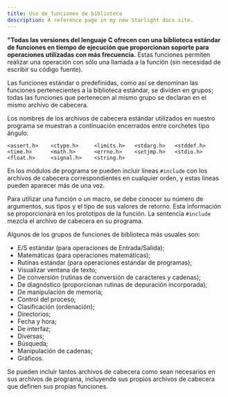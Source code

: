 ```yaml
---
title: Uso de funciones de biblioteca
description: A reference page in my new Starlight docs site.
---
```


**"Todas las versiones del lenguaje C ofrecen con una biblioteca estándar de funciones en tiempo de ejecución que proporcionan soporte para operaciones utilizadas con más frecuencia.** Estas funciones permiten realizar una operación con sólo una llamada a la función (sin necesidad de escribir su código fuente).

Las funciones estándar o predefinidas, como así se denominan las funciones pertenecientes a la biblioteca estándar, se dividen en grupos; todas las funciones que pertenecen al mismo grupo se declaran en el mismo archivo de cabecera.

Los nombres de los archivos de cabecera estándar utilizados en nuestro programa se muestran a continuación encerrados entre corchetes tipo ángulo:

```
<assert.h>    <ctype.h>     <limits.h>   <stdarg.h>   <stddef.h>
<time.h>      <math.h>      <errno.h>    <setjmp.h>   <stdio.h>
<float.h>     <signal.h>    <string.h>
```

En los módulos de programa se pueden incluir líneas `#include` con los archivos de cabecera correspondientes en cualquier orden, y estas líneas pueden aparecer más de una vez.

Para utilizar una función o un macro, se debe conocer su número de argumentos, sus tipos y el tipo de sus valores de retorno. Esta información se proporcionará en los prototipos de la función. La sentencia `#include` mezcla el archivo de cabecera en su programa.

Algunos de los grupos de funciones de biblioteca más usuales son:

- E/S estándar (para operaciones de Entrada/Salida);
- Matemáticas (para operaciones matemáticas);
- Rutinas estándar (para operaciones estándar de programas);
- Visualizar ventana de texto;
- De conversión (rutinas de conversión de caracteres y cadenas);
- De diagnóstico (proporcionan rutinas de depuración incorporada);
- De manipulación de memoria;
- Control del proceso;
- Clasificación (ordenación);
- Directorios;
- Fecha y hora;
- De interfaz;
- Diversas;
- Búsqueda;
- Manipulación de cadenas;
- Gráficos.

Se pueden incluir tantos archivos de cabecera como sean necesarios en sus archivos de programa, incluyendo sus propios archivos de cabecera que definen sus propias funciones.
